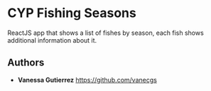# CYP Fishing Seasons

ReactJS app that shows a list of fishes by season, each fish shows additional information about it.

## Authors

* **Vanessa Gutierrez** https://github.com/vanecgs